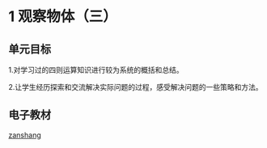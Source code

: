 # 1 观察物体（三）

## 单元目标

1.对学习过的四则运算知识进行较为系统的概括和总结。

2.让学生经历探索和交流解决实际问题的过程，感受解决问题的一些策略和方法。

## 电子教材

<Ebook grade="xxsx5b" :pages="2" :paged="4" ></Ebook>

[zanshang](../res/zanshang.md ':include')